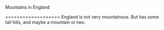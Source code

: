 Mountains in England

===================
England is not very mountainous.
But has some tall hills, and maybe a mountain or two.